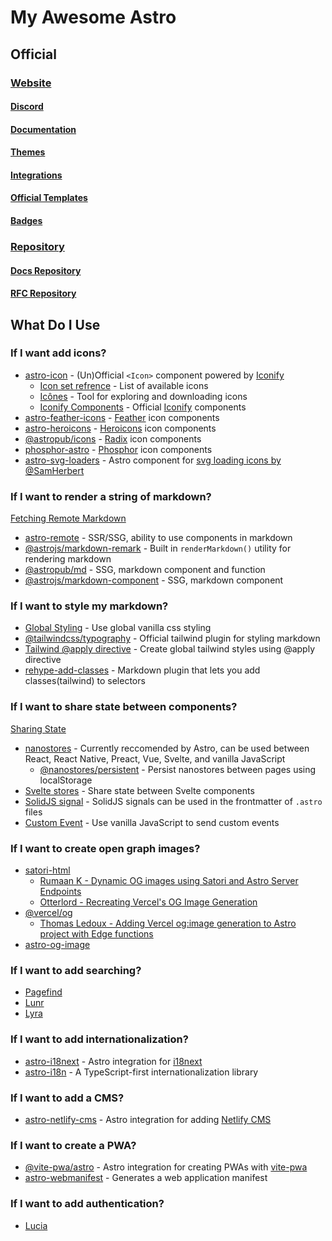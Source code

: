 # My Awesome Astro

## Official

### [Website](https://astro.build/)
#### [Discord](https://astro.build/chat)
#### [Documentation](https://docs.astro.build/en/getting-started/)
#### [Themes](https://astro.build/themes/)
#### [Integrations](https://astro.build/integrations/)
#### [Official Templates](https://astro.new/)
#### [Badges](https://astro.badg.es/)
### [Repository](https://github.com/withastro/astro)
#### [Docs Repository](https://github.com/withastro/docs)
#### [RFC Repository](https://github.com/withastro/rfcs)

## What Do I Use

### If I want add icons?

- [astro-icon](https://github.com/natemoo-re/astro-icon) - (Un)Official `<Icon>` component powered by [Iconify](https://iconify.design/)
  - [Icon set refrence](https://icon-sets.iconify.design/) - List of available icons
  - [Icônes](https://icones.js.org/) - Tool for exploring and downloading icons
  - [Iconify Components](https://docs.iconify.design/develop/) - Official [Iconify](https://iconify.design/) components
- [astro-feather-icons](https://github.com/edazpotato/astro-feather-icons) - [Feather](https://feathericons.com/) icon components
- [astro-heroicons](https://github.com/seanmcp/astro-heroicons) - [Heroicons](https://heroicons.com/) icon components
- [@astropub/icons](https://github.com/astro-community/icons) - [Radix](https://icons.radix-ui.com/) icon components
- [phosphor-astro](https://github.com/seanmcp/phosphor-astro) - [Phosphor](https://phosphoricons.com/) icon components
- [astro-svg-loaders](https://github.com/codiume/orbit/tree/main/packages/astro-svg-loaders) - Astro component for [svg loading icons by @SamHerbert](https://github.com/SamHerbert/SVG-Loaders)

### If I want to render a string of markdown?

[Fetching Remote Markdown](https://docs.astro.build/en/guides/markdown-content/#fetching-remote-markdown)

- [astro-remote](https://github.com/natemoo-re/astro-remote) - SSR/SSG, ability to use components in markdown
- [@astrojs/markdown-remark](https://github.com/withastro/astro/blob/52209ca2ad72a30854947dcb3a90ab4db0ac0a6f/packages/markdown/remark/src/index.ts#L42) - Built in `renderMarkdown()` utility for rendering markdown
- [@astropub/md](https://github.com/astro-community/md) - SSG, markdown component and function
- [@astrojs/markdown-component](https://github.com/withastro/astro/tree/main/packages/markdown/component) - SSG, markdown component

### If I want to style my markdown?

- [Global Styling](https://docs.astro.build/en/guides/styling/#global-styles) - Use global vanilla css styling
- [@tailwindcss/typography](https://tailwindcss.com/docs/typography-plugin) - Official tailwind plugin for styling markdown
- [Tailwind @apply directive](https://tailwindcss.com/docs/functions-and-directives#apply) - Create global tailwind styles using @apply directive
- [rehype-add-classes](https://github.com/martypdx/rehype-add-classes) - Markdown plugin that lets you add classes(tailwind) to selectors


### If I want to share state between components?

[Sharing State](https://docs.astro.build/en/core-concepts/sharing-state/)

- [nanostores](https://github.com/nanostores/nanostores) - Currently reccomended by Astro, can be used between React, React Native, Preact, Vue, Svelte, and vanilla JavaScript
  - [@nanostores/persistent](https://github.com/nanostores/persistent) - Persist nanostores between pages using localStorage
- [Svelte stores](https://svelte.dev/docs#run-time-svelte-store) - Share state between Svelte components
- [SolidJS signal](https://www.solidjs.com/docs/latest#createsignal) - SolidJS signals can be used in the frontmatter of `.astro` files
- [Custom Event](https://developer.mozilla.org/en-US/docs/Web/Events/Creating_and_triggering_events) - Use vanilla JavaScript to send custom events

### If I want to create open graph images?

- [satori-html](https://github.com/natemoo-re/satori-html)
  - [Rumaan K - Dynamic OG images using Satori and Astro Server Endpoints](https://rumaan.dev/blog/open-graph-images-using-satori)
  - [Otterlord - Recreating Vercel's OG Image Generation](https://blog.otterlord.dev/post/dynamic-opengraph/)
- [@vercel/og](https://vercel.com/docs/concepts/functions/edge-functions/og-image-generation)
  - [Thomas Ledoux - Adding Vercel og:image generation to Astro project with Edge functions](https://dev.to/thomasledoux1/adding-vercel-ogimage-generation-to-astro-project-with-edge-functions-4mj2)
- [astro-og-image](https://www.npmjs.com/package/astro-og-image)

### If I want to add searching?

- [Pagefind](https://pagefind.app/)
- [Lunr](https://github.com/siverv/astro-lunr)
- [Lyra](https://github.com/LyraSearch/plugin-astro#readme)

### If I want to add internationalization?

- [astro-i18next](https://github.com/yassinedoghri/astro-i18next) - Astro integration for [i18next](https://github.com/i18next/i18next)
- [astro-i18n](https://github.com/alexandre-fernandez/astro-i18n) - A TypeScript-first internationalization library

### If I want to add a CMS?

- [astro-netlify-cms](https://github.com/delucis/astro-netlify-cms) - Astro integration for adding [Netlify CMS](https://www.netlifycms.org/)

### If I want to create a PWA?

- [@vite-pwa/astro](https://vite-pwa-org.netlify.app/frameworks/astro) - Astro integration for creating PWAs with [vite-pwa](https://vite-pwa-org.netlify.app/)
- [astro-webmanifest](https://github.com/alextim/astro-lib/tree/main/packages/astro-webmanifest) - Generates a web application manifest

### If I want to add authentication?

- [Lucia](https://lucia-auth.vercel.app/astro/start-here/getting-started)
